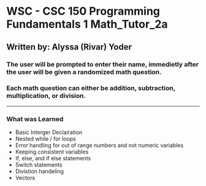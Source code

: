 # WSC - CSC 150 Programming Fundamentals 1 Math_Tutor_2a

## Written by: Alyssa (Rivar) Yoder

### The user will be prompted to enter their name, immedietly after the user will be given a randomized math question.
### Each math question can either be addition, subtraction, multiplication, or division.
-------------
### **What was Learned** 
* Basic Interger Declairation
* Nested while / for loops
* Error handling for out of range numbers and not numeric variables
* Keeping consistent variables
* If, else, and if else statements
* Switch statements
* Divistion handeling
* Vectors
